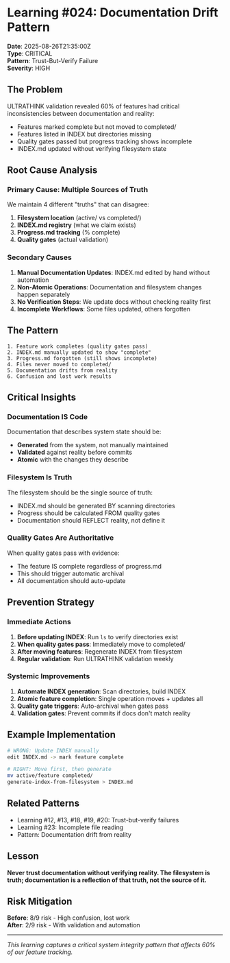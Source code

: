 # Learning #024: Documentation Drift Pattern
**Date**: 2025-08-26T21:35:00Z  
**Type**: CRITICAL  
**Pattern**: Trust-But-Verify Failure  
**Severity**: HIGH  

## The Problem

ULTRATHINK validation revealed 60% of features had critical inconsistencies between documentation and reality:
- Features marked complete but not moved to completed/
- Features listed in INDEX but directories missing
- Quality gates passed but progress tracking shows incomplete
- INDEX.md updated without verifying filesystem state

## Root Cause Analysis

### Primary Cause: Multiple Sources of Truth
We maintain 4 different "truths" that can disagree:
1. **Filesystem location** (active/ vs completed/)
2. **INDEX.md registry** (what we claim exists)
3. **Progress.md tracking** (% complete)
4. **Quality gates** (actual validation)

### Secondary Causes
1. **Manual Documentation Updates**: INDEX.md edited by hand without automation
2. **Non-Atomic Operations**: Documentation and filesystem changes happen separately
3. **No Verification Steps**: We update docs without checking reality first
4. **Incomplete Workflows**: Some files updated, others forgotten

## The Pattern

```
1. Feature work completes (quality gates pass)
2. INDEX.md manually updated to show "complete"
3. Progress.md forgotten (still shows incomplete)
4. Files never moved to completed/
5. Documentation drifts from reality
6. Confusion and lost work results
```

## Critical Insights

### Documentation IS Code
Documentation that describes system state should be:
- **Generated** from the system, not manually maintained
- **Validated** against reality before commits
- **Atomic** with the changes they describe

### Filesystem Is Truth
The filesystem should be the single source of truth:
- INDEX.md should be generated BY scanning directories
- Progress should be calculated FROM quality gates
- Documentation should REFLECT reality, not define it

### Quality Gates Are Authoritative
When quality gates pass with evidence:
- The feature IS complete regardless of progress.md
- This should trigger automatic archival
- All documentation should auto-update

## Prevention Strategy

### Immediate Actions
1. **Before updating INDEX**: Run `ls` to verify directories exist
2. **When quality gates pass**: Immediately move to completed/
3. **After moving features**: Regenerate INDEX from filesystem
4. **Regular validation**: Run ULTRATHINK validation weekly

### Systemic Improvements
1. **Automate INDEX generation**: Scan directories, build INDEX
2. **Atomic feature completion**: Single operation moves + updates all
3. **Quality gate triggers**: Auto-archival when gates pass
4. **Validation gates**: Prevent commits if docs don't match reality

## Example Implementation

```bash
# WRONG: Update INDEX manually
edit INDEX.md -> mark feature complete

# RIGHT: Move first, then generate
mv active/feature completed/
generate-index-from-filesystem > INDEX.md
```

## Related Patterns
- Learning #12, #13, #18, #19, #20: Trust-but-verify failures
- Learning #23: Incomplete file reading
- Pattern: Documentation drift from reality

## Lesson

**Never trust documentation without verifying reality. The filesystem is truth; documentation is a reflection of that truth, not the source of it.**

## Risk Mitigation

**Before**: 8/9 risk - High confusion, lost work  
**After**: 2/9 risk - With validation and automation  

---

*This learning captures a critical system integrity pattern that affects 60% of our feature tracking.*